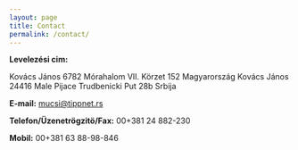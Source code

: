 ```yaml
---
layout: page
title: Contact
permalink: /contact/
---
```


**Levelezési cim:**

Kovács János 6782 Mórahalom VII. Körzet 152 Magyarország 
Kovács János 24416 Male Pijace Trudbenicki Put 28b Srbija 

**E-mail:** mucsi@tippnet.rs 

**Telefon/Üzenetrögzitö/Fax:**
00+381 24 882-230 

**Mobil:**
00+381 63 88-98-846 

<!--
<iframe src="https://www.google.com/maps/embed?pb=!1m18!1m12!1m3!1d44293.90352532428!2d19.872582761030802!3d46.063683602723735!2m3!1f0!2f0!3f0!3m2!1i1024!2i768!4f13.1!3m3!1m2!1s0x4744996974caef51%3A0x4475a70c5dd9e92b!2sMale+Pijace%2C+Serbia!5e0!3m2!1sen!2sca!4v1531071126752" width="600" height="450" frameborder="0" style="border:0" allowfullscreen></iframe>
-->
